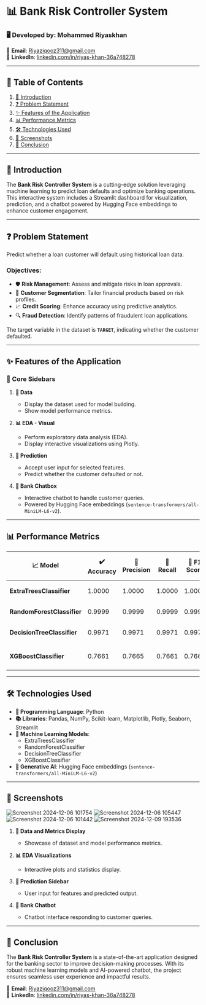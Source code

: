 # 📊 Bank Risk Controller System  

### 🖥️ Developed by: **Mohammed Riyaskhan**  
📧 **Email**: [Riyaziqooz311@gmail.com](mailto:Riyaziqooz311@gmail.com)  
🔗 **LinkedIn**: [linkedin.com/in/riyas-khan-36a748278](https://www.linkedin.com/in/riyas-khan-36a748278)  

---

## 📖 Table of Contents  
1. [📂 Introduction](#introduction)  
2. [❓ Problem Statement](#problem-statement)  
3. [✨ Features of the Application](#features-of-the-application)  
4. [📊 Performance Metrics](#performance-metrics)  
5. [🛠️ Technologies Used](#technologies-used)  
6. [📸 Screenshots](#screenshots)  
7. [🎯 Conclusion](#conclusion)  

---

## 📂 Introduction  
The **Bank Risk Controller System** is a cutting-edge solution leveraging machine learning to predict loan defaults and optimize banking operations. This interactive system includes a Streamlit dashboard for visualization, prediction, and a chatbot powered by Hugging Face embeddings to enhance customer engagement.  

---

## ❓ Problem Statement  
Predict whether a loan customer will default using historical loan data.  

### Objectives:  
- 🛡️ **Risk Management**: Assess and mitigate risks in loan approvals.  
- 👥 **Customer Segmentation**: Tailor financial products based on risk profiles.  
- 📈 **Credit Scoring**: Enhance accuracy using predictive analytics.  
- 🔍 **Fraud Detection**: Identify patterns of fraudulent loan applications.  

The target variable in the dataset is **`TARGET`**, indicating whether the customer defaulted.  

---

## ✨ Features of the Application  

### 🌟 Core Sidebars  
1. **📂 Data**  
   - Display the dataset used for model building.  
   - Show model performance metrics.  

2. **📊 EDA - Visual**  
   - Perform exploratory data analysis (EDA).  
   - Display interactive visualizations using Plotly.  

3. **🤖 Prediction**  
   - Accept user input for selected features.  
   - Predict whether the customer defaulted or not.  

4. **💬 Bank Chatbox**  
   - Interactive chatbot to handle customer queries.  
   - Powered by Hugging Face embeddings (`sentence-transformers/all-MiniLM-L6-v2`).  

---

## 📊 Performance Metrics  

| **📈 Model**               | **✔️ Accuracy** | **🎯 Precision** | **🔄 Recall** | **📐 F1 Score** | **🔍 ROC AUC** | **📋 Confusion Matrix**                 |  
|----------------------------|----------------|------------------|---------------|----------------|---------------|----------------------------------------|  
| **ExtraTreesClassifier**   | 1.0000         | 1.0000           | 1.0000        | 1.0000         | 0.9999        | `[[161689, 5], [0, 162520]]`           |  
| **RandomForestClassifier** | 0.9999         | 0.9999           | 0.9999        | 0.9999         | 0.9999        | `[[161675, 19], [0, 162520]]`          |  
| **DecisionTreeClassifier** | 0.9971         | 0.9971           | 0.9971        | 0.9971         | 0.9970        | `[[160746, 948], [0, 162520]]`         |  
| **XGBoostClassifier**      | 0.7661         | 0.7665           | 0.7661        | 0.7660         | 0.7660        | `[[120689, 41005], [34833, 127687]]`   |  

---

## 🛠️ Technologies Used  
- **📜 Programming Language**: Python  
- **📚 Libraries**: Pandas, NumPy, Scikit-learn, Matplotlib, Plotly, Seaborn, Streamlit  
- **🤖 Machine Learning Models**:  
  - ExtraTreesClassifier  
  - RandomForestClassifier  
  - DecisionTreeClassifier  
  - XGBoostClassifier  
- **💬 Generative AI**: Hugging Face embeddings (`sentence-transformers/all-MiniLM-L6-v2`)  

---

## 📸 Screenshots  

![Screenshot 2024-12-06 101754](https://github.com/user-attachments/assets/c52e7bc5-8230-4aa9-98fd-a3a1d8c5dc34)
![Screenshot 2024-12-06 105447](https://github.com/user-attachments/assets/d9c731f8-e6af-4483-8e21-9249ab975416)
![Screenshot 2024-12-06 101442](https://github.com/user-attachments/assets/233e4716-bcec-41fe-99ca-77c74a67e8a0)
![Screenshot 2024-12-09 193536](https://github.com/user-attachments/assets/9b0b023d-617b-4eef-a5ce-5b8064da1be5)


1. **📂 Data and Metrics Display**  
   - Showcase of dataset and model performance metrics.  

2. **📊 EDA Visualizations**  
   - Interactive plots and statistics display.  

3. **🤖 Prediction Sidebar**  
   - User input for features and predicted output.  

4. **💬 Bank Chatbot**  
   - Chatbot interface responding to customer queries.  

---

## 🎯 Conclusion  
The **Bank Risk Controller System** is a state-of-the-art application designed for the banking sector to improve decision-making processes. With its robust machine learning models and AI-powered chatbot, the project ensures seamless user experience and impactful results.  

📧 **Email**: [Riyaziqooz311@gmail.com](mailto:Riyaziqooz311@gmail.com)  
🔗 **LinkedIn**: [linkedin.com/in/riyas-khan-36a748278](https://www.linkedin.com/in/riyas-khan-36a748278)  
